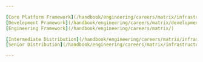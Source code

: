 ```yaml
---

[Core Platform Framework](/handbook/engineering/careers/matrix/infrastructure/core-platform/)    |
[Development Framework](/handbook/engineering/careers/matrix/development/)   |
[Engineering Framework](/handbook/engineering/careers/matrix/)

[Intermediate Distribution](/handbook/engineering/careers/matrix/infrastructure/core-platform/distribution/intermediate)    |
[Senior Distribution](/handbook/engineering/careers/matrix/infrastructure/core-platform/distribution/senior)

---
```

